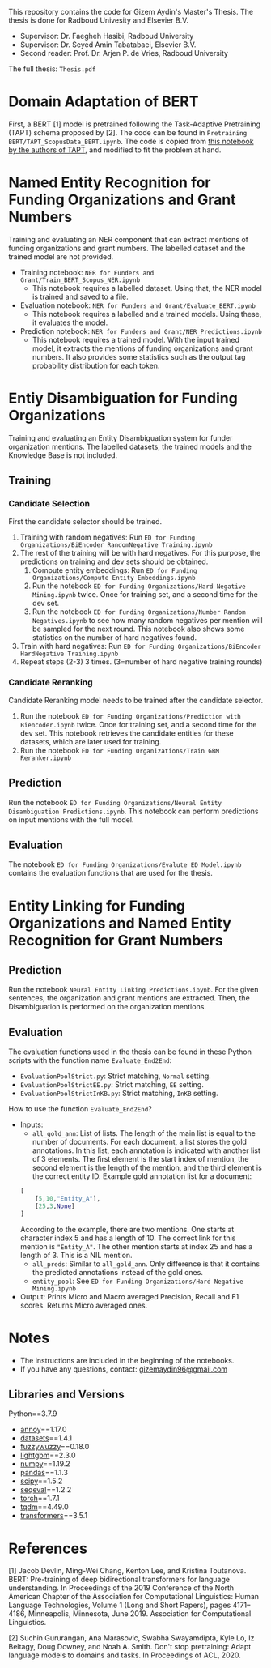 This repository contains the code for Gizem Aydin's Master's Thesis. The thesis is done for Radboud Univesity and Elsevier B.V.
* Supervisor: Dr. Faegheh Hasibi, Radboud University
* Supervisor: Dr. Seyed Amin Tabatabaei, Elsevier B.V.
* Second reader: Prof. Dr. Arjen P. de Vries, Radboud University

The full thesis: `Thesis.pdf`

# Domain Adaptation of BERT
First, a BERT [1] model is pretrained following the Task-Adaptive Pretraining (TAPT) schema proposed by [2]. The code can be found in `Pretraining BERT/TAPT_ScopusData_BERT.ipynb`. The code is copied from [this notebook by the authors of TAPT](https://github.com/allenai/dont-stop-pretraining/blob/master/scripts/run_language_modeling.py), and modified to fit the problem at hand. 

# Named Entity Recognition for Funding Organizations and Grant Numbers
Training and evaluating an NER component that can extract mentions of funding organizations and grant numbers. 
The labelled dataset and the trained model are not provided. 

* Training notebook: `NER for Funders and Grant/Train_BERT_Scopus_NER.ipynb`
    * This notebook requires a labelled dataset. Using that, the NER model is trained and saved to a file.
* Evaluation notebook: `NER for Funders and Grant/Evaluate_BERT.ipynb`
    * This notebook requires a labelled and a trained models. Using these, it evaluates the model.
* Prediction notebook: `NER for Funders and Grant/NER_Predictions.ipynb`
    * This notebook requires a trained model. With the input trained model, it extracts the mentions of funding organizations and grant numbers. It also provides some statistics such as the output tag probability distribution for each token.


# Entiy Disambiguation for Funding Organizations
Training and evaluating an Entity Disambiguation system for funder organization mentions. The labelled datasets, the trained models and the Knowledge Base is not included.
## Training
### Candidate Selection
First the candidate selector should be trained.
1. Training with random negatives: Run `ED for Funding Organizations/BiEncoder RandomNegative Training.ipynb`
2. The rest of the training will be with hard negatives. For this purpose, the predictions on training and dev sets should be obtained.
    1. Compute entity embeddings: Run `ED for Funding Organizations/Compute Entity Embeddings.ipynb`
    2. Run the notebook `ED for Funding Organizations/Hard Negative Mining.ipynb` twice. Once for training set, and a second time for the dev set.
    3. Run the notebook `ED for Funding Organizations/Number Random Negatives.ipynb` to see how many random negatives per mention will be sampled for the next round. This notebook also shows some statistics on the number of hard negatives found.
3. Train with hard negatives: Run `ED for Funding Organizations/BiEncoder HardNegative Training.ipynb`
4. Repeat steps (2-3) 3 times. (3=number of hard negative training rounds)
### Candidate Reranking
Candidate Reranking model needs to be trained after the candidate selector.
1. Run the notebook `ED for Funding Organizations/Prediction with Biencoder.ipynb` twice. Once for training set, and a second time for the dev set. This notebook retrieves the candidate entities for these datasets, which are later used for training.
2. Run the notebook `ED for Funding Organizations/Train GBM Reranker.ipynb`
## Prediction
Run the notebook `ED for Funding Organizations/Neural Entity Disambiguation Predictions.ipynb`. This notebook can perform predictions on input mentions with the full model.
## Evaluation
The notebook `ED for Funding Organizations/Evalute ED Model.ipynb` contains the evaluation functions that are used for the thesis.

# Entity Linking for Funding Organizations and Named Entity Recognition for Grant Numbers

## Prediction
Run the notebook `Neural Entity Linking Predictions.ipynb`. For the given sentences, the organization and grant mentions are extracted. Then, the Disambiguation is performed on the organization mentions.
## Evaluation
The evaluation functions used in the thesis can be found in these Python scripts with the function name `Evaluate_End2End`:
* `EvaluationPoolStrict.py`: Strict matching, ``Normal`` setting.
* `EvaluationPoolStrictEE.py`: Strict matching, ``EE`` setting.
* `EvaluationPoolStrictInKB.py`: Strict matching, ``InKB`` setting.

How to use the function `Evaluate_End2End`?
* Inputs:
    * `all_gold_ann`: List of lists. The length of the main list is equal to the number of documents. For each document, a list stores the gold annotations. In this list, each annotation is indicated with another list of 3 elements. The first element is the start index of mention, the second element is the length of the mention, and the third element is the correct entity ID. Example gold annotation list for a document:
    ```python
    [
        [5,10,"Entity_A"],
        [25,3,None]
    ]
    ```
    According to the example, there are two mentions. One starts at character index 5 and has a length of 10. The correct link for this mention is `"Entity_A"`. The other mention starts at index 25 and has a length of 3. This is a NIL mention.
    * `all_preds`: Similar to `all_gold_ann`. Only difference is that it contains the predicted annotations instead of the gold ones.
    * `entity_pool`: See `ED for Funding Organizations/Hard Negative Mining.ipynb`
* Output: Prints Micro and Macro averaged Precision, Recall and F1 scores. Returns Micro averaged ones.

# Notes
* The instructions are included in the beginning of the notebooks.
* If you have any questions, contact: gizemaydin96@gmail.com

## Libraries and Versions
Python==3.7.9
* [annoy](https://github.com/spotify/annoy)==1.17.0
* [datasets](https://pypi.org/project/datasets/)==1.4.1
* [fuzzywuzzy](https://github.com/seatgeek/fuzzywuzzy)==0.18.0
* [lightgbm](https://github.com/microsoft/LightGBM)==2.3.0
* [numpy](https://numpy.org/)==1.19.2
* [pandas](https://pandas.pydata.org/)==1.1.3
* [scipy](https://www.scipy.org/)==1.5.2
* [seqeval](https://github.com/chakki-works/seqeval)==1.2.2
* [torch](https://pytorch.org/)==1.7.1
* [tqdm](https://github.com/tqdm/tqdm)==4.49.0
* [transformers](https://huggingface.co/transformers/)==3.5.1

# References

[1] Jacob Devlin, Ming-Wei Chang, Kenton Lee, and Kristina Toutanova. BERT: Pre-training of deep bidirectional transformers for language understanding. In Proceedings of the 2019 Conference of the North American Chapter of the Association for Computational  Linguistics:  Human  Language  Technologies,  Volume  1  (Long  and Short  Papers), pages 4171–4186, Minneapolis, Minnesota, June 2019. Association for Computational Linguistics.

[2] Suchin Gururangan,  Ana Marasovic,  Swabha Swayamdipta,  Kyle Lo,  Iz Beltagy, Doug Downey, and Noah A. Smith. Don't stop pretraining: Adapt language models to domains and tasks. In Proceedings of ACL, 2020.

